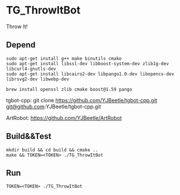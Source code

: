 # TG_ThrowItBot

Throw It!

## Depend

```
sudo apt-get install g++ make binutils cmake
sudo apt-get install libssl-dev libboost-system-dev zlib1g-dev libcurl4-gnutls-dev
sudo apt-get install libcairo2-dev libpango1.0-dev libopencv-dev librsvg2-dev libwebp-dev
```

```
brew install openssl zlib cmake boost@1.59 pango
```

tgbot-cpp:
git clone https://github.com/YJBeetle/tgbot-cpp.git
git@github.com:YJBeetle/tgbot-cpp.git

ArtRobot: 
https://github.com/YJBeetle/ArtRobot

## Build&&Test

    mkdir build && cd build && cmake ..
    make && TOKEN=<TOKEN> ./TG_ThrowItBot

## Run

    TOKEN=<TOKEN> ./TG_ThrowItBot